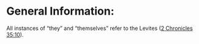 # General Information:

All instances of “they” and “themselves” refer to the Levites ([2 Chronicles 35:10](../35/10.md)).